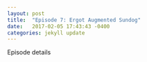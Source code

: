 ```yaml
---
layout: post
title:  "Episode 7: Ergot Augmented Sundog"
date:   2017-02-05 17:43:43 -0400
categories: jekyll update
---
```

Episode details